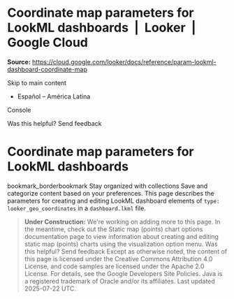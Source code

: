 # Coordinate map parameters for LookML dashboards  |  Looker  |  Google Cloud

**Source:** https://cloud.google.com/looker/docs/reference/param-lookml-dashboard-coordinate-map

Skip to main content 
  * Español – América Latina

Console 




Was this helpful?
Send feedback 
#  Coordinate map parameters for LookML dashboards
bookmark_borderbookmark Stay organized with collections  Save and categorize content based on your preferences.
This page describes the parameters for creating and editing LookML dashboard elements of `type: looker_geo_coordinates` in a `dashboard.lkml` file.
> **Under Construction:** We're working on adding more to this page. In the meantime, check out the Static map (points) chart options documentation page to view information about creating and editing static map (points) charts using the visualization option menu.
Was this helpful?
Send feedback 
Except as otherwise noted, the content of this page is licensed under the Creative Commons Attribution 4.0 License, and code samples are licensed under the Apache 2.0 License. For details, see the Google Developers Site Policies. Java is a registered trademark of Oracle and/or its affiliates.
Last updated 2025-07-22 UTC.


